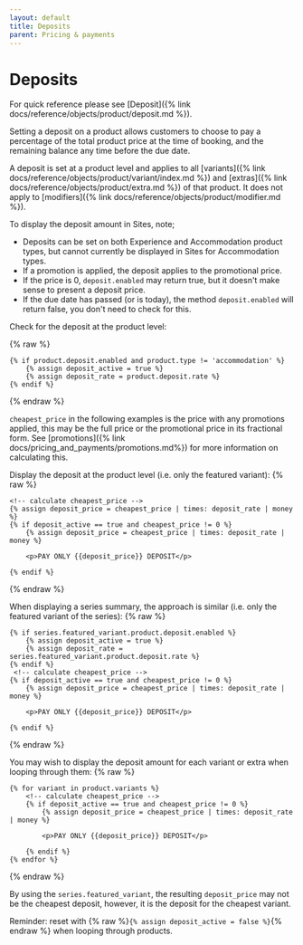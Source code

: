 ```yaml
---
layout: default
title: Deposits
parent: Pricing & payments
---
```


# Deposits

For quick reference please see [Deposit]({% link docs/reference/objects/product/deposit.md %}).

Setting a deposit on a product allows customers to choose to pay a percentage of the total product price at the time of booking, and the remaining balance any time before the due date. 

A deposit is set at a product level and applies to all [variants]({% link docs/reference/objects/product/variant/index.md %}) and [extras]({% link docs/reference/objects/product/extra.md %}) of that product. It does not apply to [modifiers]({% link docs/reference/objects/product/modifier.md %}).

To display the deposit amount in Sites, note;

- Deposits can be set on both Experience and Accommodation product types, but cannot currently be displayed in Sites for Accommodation types. 
- If a promotion is applied, the deposit applies to the promotional price. 
- If the price is 0, `deposit.enabled` may return true, but it doesn't make sense to present a deposit price.
- If the due date has passed (or is today), the method `deposit.enabled` will return false, you don't need to check for this.

Check for the deposit at the product level:

{% raw %}
```liquid
{% if product.deposit.enabled and product.type != 'accommodation' %}
    {% assign deposit_active = true %}
    {% assign deposit_rate = product.deposit.rate %}
{% endif %}
```
{% endraw %}

`cheapest_price` in the following examples is the price with any promotions applied, this may be the full price or the promotional price in its fractional form.
See [promotions]({% link docs/pricing_and_payments/promotions.md%}) for more information on calculating this.

Display the deposit at the product level (i.e. only the featured variant):
{% raw %}
```liquid
<!-- calculate cheapest_price -->
{% assign deposit_price = cheapest_price | times: deposit_rate | money %}
{% if deposit_active == true and cheapest_price != 0 %}
    {% assign deposit_price = cheapest_price | times: deposit_rate | money %}

    <p>PAY ONLY {{deposit_price}} DEPOSIT</p>

{% endif %}
```
{% endraw %}

When displaying a series summary, the approach is similar (i.e. only the featured variant of the series):
{% raw %}
```liquid
{% if series.featured_variant.product.deposit.enabled %}
    {% assign deposit_active = true %}
    {% assign deposit_rate = series.featured_variant.product.deposit.rate %}
{% endif %}
 <!-- calculate cheapest_price -->
{% if deposit_active == true and cheapest_price != 0 %}
    {% assign deposit_price = cheapest_price | times: deposit_rate | money %}

    <p>PAY ONLY {{deposit_price}} DEPOSIT</p>

{% endif %}
```
{% endraw %}

You may wish to display the deposit amount for each variant or extra when looping through them:
{% raw %}
```liquid
{% for variant in product.variants %}
    <!-- calculate cheapest_price -->
    {% if deposit_active == true and cheapest_price != 0 %}
        {% assign deposit_price = cheapest_price | times: deposit_rate | money %}

        <p>PAY ONLY {{deposit_price}} DEPOSIT</p>

    {% endif %}
{% endfor %}
```
{% endraw %}

By using the `series.featured_variant`, the resulting `deposit_price` may not be the cheapest deposit, however, it is the deposit for the cheapest variant.

Reminder: reset with {% raw %}`{% assign deposit_active = false %}`{% endraw %} when looping through products.
